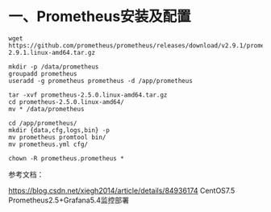 # 一、Prometheus安装及配置
```
wget https://github.com/prometheus/prometheus/releases/download/v2.9.1/prometheus-2.9.1.linux-amd64.tar.gz

mkdir -p /data/prometheus 
groupadd prometheus
useradd -g prometheus prometheus -d /app/prometheus
 
tar -xvf prometheus-2.5.0.linux-amd64.tar.gz
cd prometheus-2.5.0.linux-amd64/
mv * /data/prometheus
 
cd /app/prometheus/
mkdir {data,cfg,logs,bin} -p
mv prometheus promtool bin/
mv prometheus.yml cfg/
 
chown -R prometheus.prometheus *
```



参考文档：

https://blog.csdn.net/xiegh2014/article/details/84936174   CentOS7.5 Prometheus2.5+Grafana5.4监控部署

